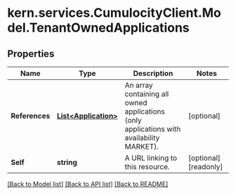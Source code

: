 
# kern.services.CumulocityClient.Model.TenantOwnedApplications

## Properties

Name | Type | Description | Notes
------------ | ------------- | ------------- | -------------
**References** | [**List&lt;Application&gt;**](Application.md) | An array containing all owned applications (only applications with availability MARKET). | [optional] 
**Self** | **string** | A URL linking to this resource. | [optional] [readonly] 

[[Back to Model list]](../README.md#documentation-for-models)
[[Back to API list]](../README.md#documentation-for-api-endpoints)
[[Back to README]](../README.md)

